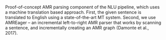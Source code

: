 Proof-of-concept AMR parsing component of the NLU pipeline, which uses a machine translation based approach. First, the given sentence is translated to English using a state-of-the-art MT system. Second, we use AMREager – an incremental left-to-right AMR parser that works by scanning a sentence, and incrementally creating an AMR graph (Damonte et al., 2017).
